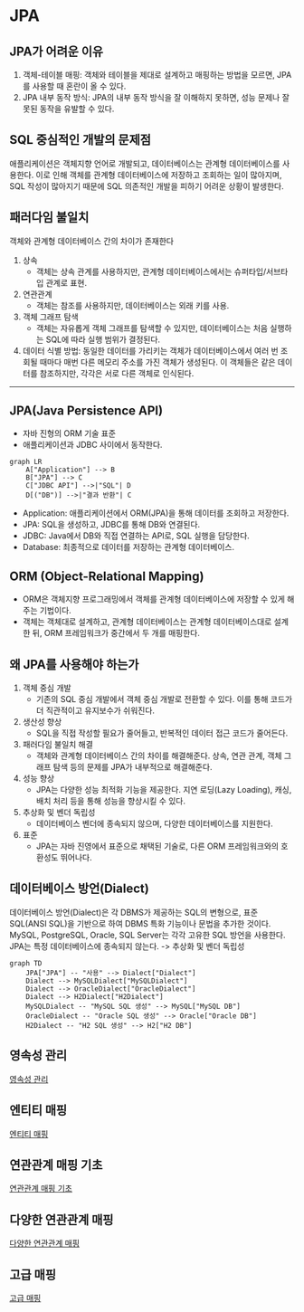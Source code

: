 # JPA

## JPA가 어려운 이유

1. 객체-테이블 매핑: 객체와 테이블을 제대로 설계하고 매핑하는 방법을 모르면, JPA를 사용할 때 혼란이 올 수 있다.
2. JPA 내부 동작 방식: JPA의 내부 동작 방식을 잘 이해하지 못하면, 성능 문제나 잘못된 동작을 유발할 수 있다.

## SQL 중심적인 개발의 문제점

애플리케이션은 객체지향 언어로 개발되고, 데이터베이스는 관계형 데이터베이스를 사용한다. 이로 인해 객체를 관계형 데이터베이스에 저장하고 조회하는 일이 많아지며, SQL 작성이 많아지기 때문에 SQL 의존적인 개발을 피하기 어려운 상황이 발생한다.

## 패러다임 불일치

객체와 관계형 데이터베이스 간의 차이가 존재한다

1. 상속
   - 객체는 상속 관계를 사용하지만, 관계형 데이터베이스에서는 슈퍼타입/서브타입 관계로 표현.
2. 연관관계
   - 객체는 참조를 사용하지만, 데이터베이스는 외래 키를 사용.
3. 객체 그래프 탐색
   - 객체는 자유롭게 객체 그래프를 탐색할 수 있지만, 데이터베이스는 처음 실행하는 SQL에 따라 실행 범위가 결정된다.
4. 데이터 식별 방법: 동일한 데이터를 가리키는 객체가 데이터베이스에서 여러 번 조회될 때마다 매번 다른 메모리 주소를 가진 객체가 생성된다. 이 객체들은 같은 데이터를 참조하지만, 각각은 서로 다른 객체로 인식된다.

---

## JPA(Java Persistence API)

- 자바 진형의 ORM 기술 표준
- 애플리케이션과 JDBC 사이에서 동작한다.

```mermaid
graph LR
    A["Application"] --> B
    B["JPA"] --> C
    C["JDBC API"] -->|"SQL"| D
    D[("DB")] -->|"결과 반환"| C
```

- Application: 애플리케이션에서 ORM(JPA)을 통해 데이터를 조회하고 저장한다.
- JPA: SQL을 생성하고, JDBC를 통해 DB와 연결된다.
- JDBC: Java에서 DB와 직접 연결하는 API로, SQL 실행을 담당한다.
- Database: 최종적으로 데이터를 저장하는 관계형 데이터베이스.

## ORM (Object-Relational Mapping)

- ORM은 객체지향 프로그래밍에서 객체를 관계형 데이터베이스에 저장할 수 있게 해주는 기법이다.
- 객체는 객체대로 설계하고, 관계형 데이터베이스는 관계형 데이터베이스대로 설계한 뒤, ORM 프레임워크가 중간에서 두 개를 매핑한다.

## 왜 JPA를 사용해야 하는가

1. 객체 중심 개발
   - 기존의 SQL 중심 개발에서 객체 중심 개발로 전환할 수 있다. 이를 통해 코드가 더 직관적이고 유지보수가 쉬워진다.
2. 생산성 향상
   - SQL을 직접 작성할 필요가 줄어들고, 반복적인 데이터 접근 코드가 줄어든다.
3. 패러다임 불일치 해결
   - 객체와 관계형 데이터베이스 간의 차이를 해결해준다. 상속, 연관 관계, 객체 그래프 탐색 등의 문제를 JPA가 내부적으로 해결해준다.
4. 성능 향상
   - JPA는 다양한 성능 최적화 기능을 제공한다. 지연 로딩(Lazy Loading), 캐싱, 배치 처리 등을 통해 성능을 향상시킬 수 있다.
5. 추상화 및 벤더 독립성
   - 데이터베이스 벤더에 종속되지 않으며, 다양한 데이터베이스를 지원한다.
6. 표준
   - JPA는 자바 진영에서 표준으로 채택된 기술로, 다른 ORM 프레임워크와의 호환성도 뛰어나다.

## 데이터베이스 방언(Dialect)

데이터베이스 방언(Dialect)은 각 DBMS가 제공하는 SQL의 변형으로, 표준 SQL(ANSI SQL)을 기반으로 하여 DBMS 특화 기능이나 문법을 추가한 것이다. MySQL, PostgreSQL, Oracle, SQL Server는 각각 고유한 SQL 방언을 사용한다.
JPA는 특정 데이터베이스에 종속되지 않는다. -> 추상화 및 벤더 독립성

```mermaid
graph TD
    JPA["JPA"] -- "사용" --> Dialect["Dialect"]
    Dialect --> MySQLDialect["MySQLDialect"]
    Dialect --> OracleDialect["OracleDialect"]
    Dialect --> H2Dialect["H2Dialect"]
    MySQLDialect -- "MySQL SQL 생성" --> MySQL["MySQL DB"]
    OracleDialect -- "Oracle SQL 생성" --> Oracle["Oracle DB"]
    H2Dialect -- "H2 SQL 생성" --> H2["H2 DB"]
```

## 영속성 관리

[영속성 관리](./jpa-persistence.md)

## 엔티티 매핑

[엔티티 매핑](./jpa-entity-mapping.md)

## 연관관계 매핑 기초

[연관관계 매핑 기초](./jpa-relationship-mapping-basic.md)

## 다양한 연관관계 매핑

[다양한 연관관계 매핑](./jpa-relationship-mapping.md)

## 고급 매핑

[고급 매핑](./jpa-relationship-mapping-advanced.md)
